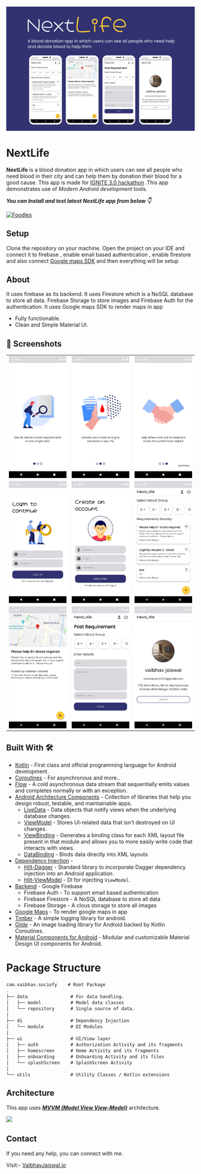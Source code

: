 ![](media/design.png)

# **NextLife** 

**NextLife** is a blood donation app in which users can see all people who need blood in their city and can help them by donation their blood for a good cause. This app is made for [IGNITE 3.0 hackathon](https://nmignite.tech) .This app demonstrates use of *Modern Android development* tools.

***You can Install and test latest NextLife app from below 👇***

[![Foodles](https://img.shields.io/badge/NextLife✅-APK-red.svg?style=for-the-badge&logo=android)](https://github.com/Vaibhav2002/NextLife/blob/master/app/release/app-release.apk)

## Setup
Clone the repository on your machine. Open the project on your IDE and connect it to firebase , enable email based authentication , enable firestore and also connect [Google maps SDK](https://developers.google.com/maps/documentation/android-sdk/start) and then everything will be setup

## About

 It uses firebase as its backend. It uses Firestore which is a NoSQL database to store all data. Firebase Storage to store images and Firebase Auth for the authentication. It uses Google maps SDK to render maps in app

- Fully functionable. 
- Clean and Simple Material UI.
  

## 📸 Screenshots

||||
|:----------------------------------------:|:-----------------------------------------:|:-----------------------------------------: |
| ![](media/onboarding1.png) | ![](media/onboarding2.png) | ![](media/onboarding3.png) |
| ![](media/login.png) | ![](media/register.png) | ![](media/feed.png) |
| ![](media/detail.png) | ![](media/post.png) | ![](media/profile.png) |

## Built With 🛠
- [Kotlin](https://kotlinlang.org/) - First class and official programming language for Android development.
- [Coroutines](https://kotlinlang.org/docs/reference/coroutines-overview.html) - For asynchronous and more..
- [Flow](https://kotlin.github.io/kotlinx.coroutines/kotlinx-coroutines-core/kotlinx.coroutines.flow/-flow/) - A cold asynchronous data stream that sequentially emits values and completes normally or with an exception.
- [Android Architecture Components](https://developer.android.com/topic/libraries/architecture) - Collection of libraries that help you design robust, testable, and maintainable apps.
  - [LiveData](https://developer.android.com/topic/libraries/architecture/livedata) - Data objects that notify views when the underlying database changes.
  - [ViewModel](https://developer.android.com/topic/libraries/architecture/viewmodel) - Stores UI-related data that isn't destroyed on UI changes. 
  - [ViewBinding](https://developer.android.com/topic/libraries/view-binding) - Generates a binding class for each XML layout file present in that module and allows you to more easily write code that interacts with views.
  - [DataBinding](https://developer.android.com/topic/libraries/data-binding) - Binds data directly into XML layouts
- [Dependency Injection](https://developer.android.com/training/dependency-injection) - 
  - [Hilt-Dagger](https://dagger.dev/hilt/) - Standard library to incorporate Dagger dependency injection into an Android application.
  - [Hilt-ViewModel](https://developer.android.com/training/dependency-injection/hilt-jetpack) - DI for injecting `ViewModel`.
- [Backend](https://firebase.google.com) - Google Firebase
  - Firebase Auth - To support email based authentication
  - Firebase Firestore - A NoSQL database to store all data 
  - Firebase Storage - A clous storage to store all images
- [Google Maps](https://developers.google.com/maps/documentation) - To render google maps in app
- [Timber](https://github.com/JakeWharton/timber) - A simple logging library for android.
- [Glide](https://github.com/bumptech/glide) - An image loading library for Android backed by Kotlin Coroutines.
- [Material Components for Android](https://github.com/material-components/material-components-android) - Modular and customizable Material Design UI components for Android.

# Package Structure
    
    com.vaibhav.sociofy    # Root Package
    .
    ├── data                # For data handling.
    │   ├── model           # Model data classes 
    │   └── repository      # Single source of data.
    |
    ├── di                  # Dependency Injection             
    │   └── module          # DI Modules
    |
    ├── ui                  # UI/View layer
    │   ├── auth            # Authorization Activity and its fragments
    │   ├── homescreen      # Home Activity and its fragments
    |   ├── onboarding      # Onboarding Activity and its files
    │   └── splashScreen    # SplashScreen Activity
    |
    └── utils               # Utility Classes / Kotlin extensions


## Architecture
This app uses [***MVVM (Model View View-Model)***](https://developer.android.com/jetpack/docs/guide#recommended-app-arch) architecture.

![](https://developer.android.com/topic/libraries/architecture/images/final-architecture.png)
  
 ## Contact
If you need any help, you can connect with me.

Visit:- [VaibhavJaiswal.io](https://vaibhav2002.github.io)
  



